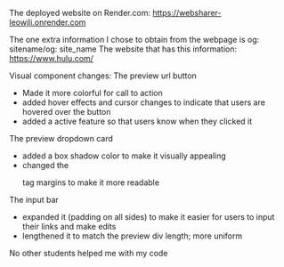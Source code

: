 The deployed website on Render.com:
https://websharer-leowjli.onrender.com

The one extra information I chose to obtain from the webpage is og: sitename/og: site_name
The website that has this information: https://www.hulu.com/

Visual component changes:
The preview url button
- Made it more colorful for call to action
- added hover effects and cursor changes to indicate that users are hovered over the button
- added a active feature so that users know when they clicked it

The preview dropdown card
- added a box shadow color to make it visually appealing
- changed the <p> tag margins to make it more readable

The input bar
- expanded it (padding on all sides) to make it easier for users to input their links and make edits
- lengthened it to match the preview div length; more uniform

No other students helped me with my code